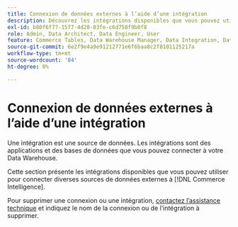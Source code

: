 ```yaml
---
title: Connexion de données externes à l’aide d’une intégration
description: Découvrez les intégrations disponibles que vous pouvez utiliser pour connecter diverses sources de données externes à  [!DNL Commerce Intelligence].
exl-id: b80f6f77-15f7-4d20-83fe-c6d758f9b0f8
role: Admin, Data Architect, Data Engineer, User
feature: Commerce Tables, Data Warehouse Manager, Data Integration, Data Import/Export
source-git-commit: 6e2f9e4a9e91212771e6f6baa8c2f8101125217a
workflow-type: tm+mt
source-wordcount: '84'
ht-degree: 0%

---
```


# Connexion de données externes à l’aide d’une intégration

Une intégration est une source de données. Les intégrations sont des applications et des bases de données que vous pouvez connecter à votre Data Warehouse.

Cette section présente les intégrations disponibles que vous pouvez utiliser pour connecter diverses sources de données externes à [!DNL Commerce Intelligence].

Pour supprimer une connexion ou une intégration, [contactez l’assistance technique](https://experienceleague.adobe.com/docs/commerce-knowledge-base/kb/troubleshooting/miscellaneous/mbi-service-policies.html) et indiquez le nom de la connexion ou de l’intégration à supprimer.

